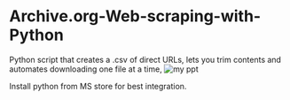 # Archive.org-Web-scraping-with-Python
Python script that creates a .csv of direct URLs, lets you trim contents and automates downloading one file at a time,
![my ppt](https://github.com/user-attachments/assets/8031f743-bf98-4d85-9c70-c576db16ef79)

Install python from MS store for best integration.
